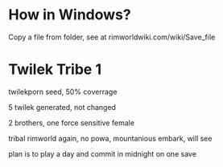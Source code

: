 # How in Windows?

Copy a file from folder, see at rimworldwiki.com/wiki/Save_file

# Twilek Tribe 1
twilekporn seed, 50% coverrage

5 twilek generated, not changed

2 brothers, one force sensitive female

tribal rimworld again, no powa, mountanious embark, will see

plan is to play a day and commit in midnight on one save

